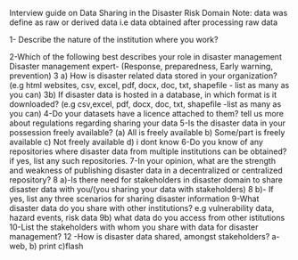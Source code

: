 Interview guide  on Data Sharing in the Disaster Risk Domain
Note: data was define as raw or derived data i.e data obtained after processing raw data

1- Describe the nature of the institution where you work?

2-Which of the following best describes your role in disaster management
    Disaster management expert- (Response, preparedness, Early warning, prevention)
3 a) How  is disaster related data stored in your organization? (e.g html websites, csv, excel, pdf, docx, doc, txt, shapefile - list as many as you can)
3b) If  disaster data is hosted in a database,  in which format  is it downloaded?  (e.g csv,excel, pdf, docx, doc, txt, shapefile -list as many as you can)
4-Do your datasets have a licence attached to them? tell us more about regulations regarding sharing your data
5-Is the disaster data in your possession freely available? (a) All is freely available b) Some/part is freely available c) Not freely available d) i dont know
6-Do you know of any repositories where disaster data from multiple institutions  can be obtained? if yes, list any such repositories.
7-In your opinion, what are the strength and weakness of publishing disaster data  in a decentralized or centralized repository?
8 a)-Is there need for stakeholders in disaster domain to share disaster data with you/(you sharing your data with stakeholders)
8 b)- If yes,  list any three scenarios for sharing disaster information
9-What disaster data do you share with other institutions? e.g vulnerability data, hazard events, risk data
9b) what data do you access from other istitutions
10-List the stakeholders with whom you share with data for disaster management? 
12 -How is disaster data shared, amongst stakeholders?  a- web, b) print c)flash
